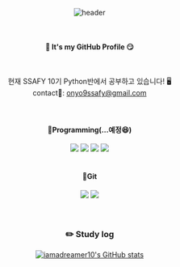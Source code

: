 <div align= "center">
  
![header](https://capsule-render.vercel.app/api?type=Waving&color=gradient&customColorList=22&height=200&section=header&text=I%20am%20A%20Dreamer&fontSize=80)


<br/>

####  :wave: It's my GitHub Profile  😏
<br/>

현재 SSAFY 10기 Python반에서 공부하고 있습니다! 🖥️ 
<br/>
contact📧: onyo9ssafy@gmail.com 
<br/>
<br/>
<br/>

#### 📝Programming(...예정😆)
<img src="https://img.shields.io/badge/Python-3776AB?style=for-the-badge&logo=Python&logoColor=white">
<img src="https://img.shields.io/badge/Javascript-F7DF1E?style=for-the-badge&logo=JavaScript&logoColor=black">
<img src="https://img.shields.io/badge/django-092E20?style=for-the-badge&logo=Django&logoColor=white">
<img src="https://img.shields.io/badge/Vue.js-4FC08D?style=for-the-badge&logo=Vue.js&logoColor=white">
<br/>
<br/>

#### 📝Git
<img src="https://img.shields.io/badge/GitHub-181717?style=flat-square&logo=GitHub&logoColor=white"/>
<img src="https://img.shields.io/badge/GitLab-FC6D26?style=flat-square&logo=GitLab&logoColor=white"/>
<br/>
<br/>
<br/>
 
### :pencil2: Study log
 

[![iamadreamer10's GitHub stats](https://github-readme-stats.vercel.app/api?username=iamadreamer10)](https://github.com/iamadreamer10/github-readme-stats)
</div>
